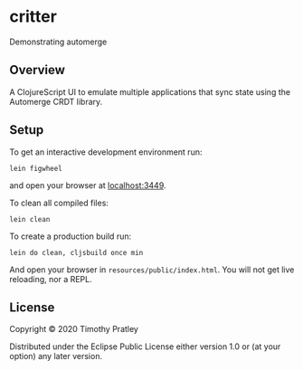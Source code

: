 # critter

Demonstrating automerge

## Overview

A ClojureScript UI to emulate multiple applications that sync state
using the Automerge CRDT library.

## Setup

To get an interactive development environment run:

    lein figwheel

and open your browser at [localhost:3449](http://localhost:3449/).

To clean all compiled files:

    lein clean

To create a production build run:

    lein do clean, cljsbuild once min

And open your browser in `resources/public/index.html`. You will not
get live reloading, nor a REPL. 

## License

Copyright © 2020 Timothy Pratley

Distributed under the Eclipse Public License either version 1.0 or (at your option) any later version.

